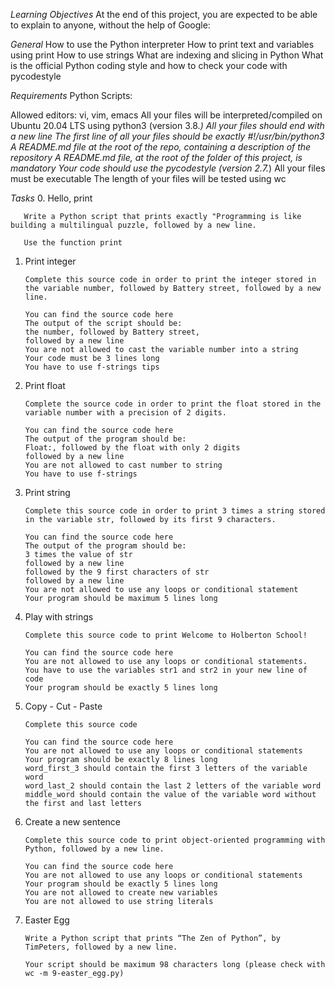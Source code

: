 *Learning Objectives*
At the end of this project, you are expected to be able to explain to anyone, without the help of Google:

*General*
How to use the Python interpreter
How to print text and variables using print
How to use strings
What are indexing and slicing in Python
What is the official Python coding style and how to check your code with pycodestyle

*Requirements*
Python Scripts:

Allowed editors: vi, vim, emacs
All your files will be interpreted/compiled on Ubuntu 20.04 LTS using python3 (version 3.8.*)
All your files should end with a new line
The first line of all your files should be exactly #!/usr/bin/python3
A README.md file at the root of the repo, containing a description of the repository
A README.md file, at the root of the folder of this project, is mandatory
Your code should use the pycodestyle (version 2.7.*)
All your files must be executable
The length of your files will be tested using wc

*Tasks*
0. Hello, print

       Write a Python script that prints exactly "Programming is like building a multilingual puzzle, followed by a new line.

       Use the function print



1. Print integer

       Complete this source code in order to print the integer stored in the variable number, followed by Battery street, followed by a new line.

       You can find the source code here
       The output of the script should be:
       the number, followed by Battery street,
       followed by a new line
       You are not allowed to cast the variable number into a string
       Your code must be 3 lines long
       You have to use f-strings tips



2. Print float

       Complete the source code in order to print the float stored in the variable number with a precision of 2 digits.

       You can find the source code here
       The output of the program should be:
       Float:, followed by the float with only 2 digits
       followed by a new line
       You are not allowed to cast number to string
       You have to use f-strings


3. Print string

       Complete this source code in order to print 3 times a string stored in the variable str, followed by its first 9 characters.

       You can find the source code here
       The output of the program should be:
       3 times the value of str
       followed by a new line
       followed by the 9 first characters of str
       followed by a new line
       You are not allowed to use any loops or conditional statement
       Your program should be maximum 5 lines long


4. Play with strings

       Complete this source code to print Welcome to Holberton School!

       You can find the source code here
       You are not allowed to use any loops or conditional statements.
       You have to use the variables str1 and str2 in your new line of code
       Your program should be exactly 5 lines long


5. Copy - Cut - Paste

       Complete this source code

       You can find the source code here
       You are not allowed to use any loops or conditional statements
       Your program should be exactly 8 lines long
       word_first_3 should contain the first 3 letters of the variable word
       word_last_2 should contain the last 2 letters of the variable word
       middle_word should contain the value of the variable word without the first and last letters


6. Create a new sentence

       Complete this source code to print object-oriented programming with Python, followed by a new line.

       You can find the source code here
       You are not allowed to use any loops or conditional statements
       Your program should be exactly 5 lines long
       You are not allowed to create new variables
       You are not allowed to use string literals


7. Easter Egg

       Write a Python script that prints “The Zen of Python”, by TimPeters, followed by a new line.

       Your script should be maximum 98 characters long (please check with wc -m 9-easter_egg.py)
       